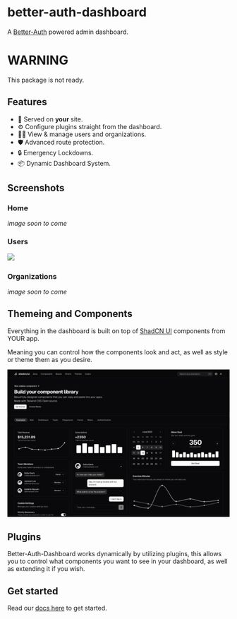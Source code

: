 # better-auth-dashboard

A [Better-Auth](https://www.better-auth.com/) powered admin dashboard.

# WARNING

This package is not ready.

## Features

- 🫵 Served on **your** site.
- ⚙️ Configure plugins straight from the dashboard.
- 👮‍♂️ View & manage users and organizations.
- 🛡️ Advanced route protection.
- 🔒 Emergency Lockdowns.
- 📦 Dynamic Dashboard System.

## Screenshots

### Home

_image soon to come_

### Users

<img src="https://raw.githubusercontent.com/Multinite/better-auth-dashboard/refs/heads/main/assets/users-example.png">

### Organizations

_image soon to come_

## Themeing and Components

Everything in the dashboard is built on top of [ShadCN UI](https://ui.shadcn.com/) components from YOUR app.

Meaning you can control how the components look and act, as well as style or theme them as you desire.

<img src="/assets/shadcn-homepage.png">

## Plugins

Better-Auth-Dashboard works dynamically by utilizing plugins, this allows you to control what components you want to see in your dashboard, as well as extending it if you wish.

## Get started

Read our [docs here](https://github.com/Multinite/better-auth-dashboard/blob/main/docs/getting-started.md) to get started.
